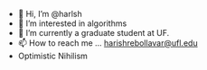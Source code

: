 - 👋 Hi, I’m @harlsh
- 👀 I’m interested in algorithms
- 🌱 I’m currently a graduate student at UF.
- 📫 How to reach me ... harishrebollavar@ufl.edu
- Optimistic Nihilism

<!---
harlsh/harlsh is a ✨ special ✨ repository because its `README.md` (this file) appears on your GitHub profile.
You can click the Preview link to take a look at your changes.
--->
